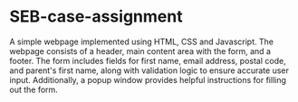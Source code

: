 # SEB-case-assignment

A simple webpage implemented using HTML, CSS and Javascript. The webpage consists of a header, main content area with the form, and a footer. The form includes fields for first name, email address, postal code, and parent's first name, along with validation logic to ensure accurate user input. Additionally, a popup window provides helpful instructions for filling out the form.
